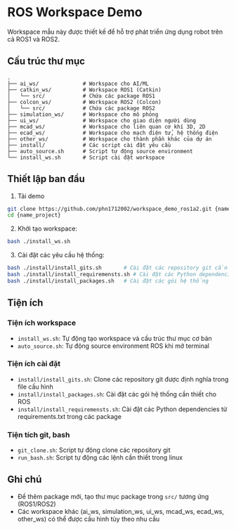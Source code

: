 # ROS Workspace Demo

Workspace mẫu này được thiết kế để hỗ trợ phát triển ứng dụng robot trên cả ROS1 và ROS2.

## Cấu trúc thư mục

```
.
├── ai_ws/              # Workspace cho AI/ML
├── catkin_ws/          # Workspace ROS1 (Catkin)
│   └── src/            # Chứa các package ROS1
├── colcon_ws/          # Workspace ROS2 (Colcon)  
│   └── src/            # Chứa các package ROS2
├── simulation_ws/      # Workspace cho mô phỏng
├── ui_ws/              # Workspace cho giao diện người dùng
├── mcad_ws/            # Workspace cho liên quan cơ khí 3D, 2D
├── ecad_ws/            # Workspace cho mạch điện tử, hệ thống điện
├── other_ws/           # Workspace cho thành phần khác của dự án
├── install/            # Các script cài đặt yêu cầu
├── auto_source.sh      # Script tự động source environment
└── install_ws.sh       # Script cài đặt workspace
```

## Thiết lập ban đầu
1. Tải demo 
```bash
git clone https://github.com/phn1712002/workspace_demo_ros1a2.git {name_project}
cd {name_project}
```

2. Khởi tạo workspace:
```bash
bash ./install_ws.sh
```

3. Cài đặt các yêu cầu hệ thống:
```bash
bash ./install/install_gits.sh       # Cài đặt các repository git cần thiết
bash ./install/install_requiremensts.sh # Cài đặt các Python dependencies
bash ./install/install_packages.sh   # Cài đặt các gói hệ thống
```

## Tiện ích

### Tiện ích workspace
- `install_ws.sh`: Tự động tạo workspace và cấu trúc thư mục cơ bản
- `auto_source.sh`: Tự động source environment ROS khi mở terminal

### Tiện ích cài đặt
- `install/install_gits.sh`: Clone các repository git được định nghĩa trong file cấu hình
- `install/install_packages.sh`: Cài đặt các gói hệ thống cần thiết cho ROS  
- `install/install_requiremensts.sh`: Cài đặt các Python dependencies từ requirements.txt trong các package

### Tiện tích git, bash
- `git_clone.sh`: Script tự động clone các repository git 
- `run_bash.sh`: Script tự động các lệnh cần thiết trong linux

## Ghi chú

- Để thêm package mới, tạo thư mục package trong `src/` tương ứng (ROS1/ROS2)
- Các workspace khác (ai_ws, simulation_ws, ui_ws, mcad_ws, ecad_ws, other_ws) có thể được cấu hình tùy theo nhu cầu

